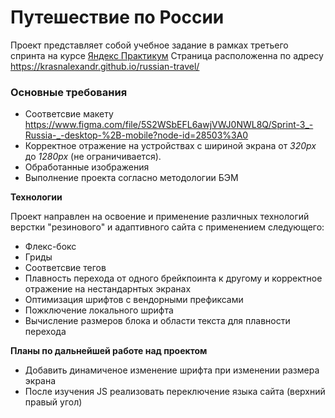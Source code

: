 # Путешествие по России
 Проект представляет собой учебное задание в рамках третьего спринта на курсе [Яндекс Практикум](https://www.yandex.ru) 
 Страница расположенна по адресу https://krasnalexandr.github.io/russian-travel/

### Основные требования
* Соответсвие макету https://www.figma.com/file/5S2WSbEFL6awjVWJ0NWL8Q/Sprint-3_-Russia-_-desktop-%2B-mobile?node-id=28503%3A0
* Корректное отражение на устройствах с шириной экрана от _320px_ до _1280px_ (не ограничивается).
* Обработанные изображения 
* Выполнение проекта согласно методологии БЭМ 

**Технологии**

Проект направлен на освоение и применение различных технологий верстки "резинового" и адаптивного сайта с применением следующего:

* Флекс-бокс
* Гриды
* Соответсвие тегов
* Плавность перехода от одного брейкпоинта к другому и корректное отражение на нестандарнтых экранах
* Оптимизация шрифтов с вендорными префиксами
* Пожключение локального шрифта
* Вычисление размеров блока и области текста для плавности перехода 

**Планы по дальнейшей работе над проектом**

* Добавить динамиченое изменение шрифта при изменении размера экрана 
* После изучения JS реализовать переключение языка сайта (верхний правый угол)
